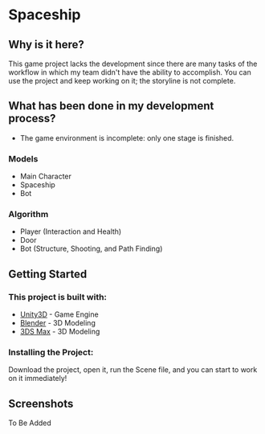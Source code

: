 # Spaceship

## Why is it here?
This game project lacks the development since there are many tasks of the workflow in which my team didn't have
the ability to accomplish. You can use the project and keep working on it; the storyline is not complete.

## What has been done in my development process?
* The game environment is incomplete: only one stage is finished.

### Models
* Main Character
* Spaceship
* Bot

### Algorithm
* Player (Interaction and Health)
* Door
* Bot (Structure, Shooting, and Path Finding)

## Getting Started
### This project is built with:

* [Unity3D](https://store.unity.com) - Game Engine
* [Blender](https://www.blender.org/download/) - 3D Modeling
* [3DS Max](https://www.autodesk.eu/products/3ds-max/overview) - 3D Modeling

### Installing the Project:
Download the project, open it, run the Scene file, and you can start to work on it immediately!

## Screenshots
To Be Added
